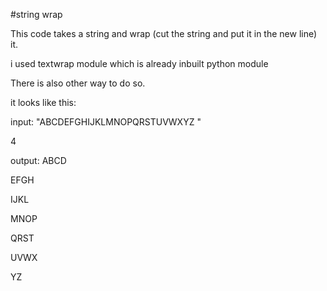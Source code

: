 #string wrap

This code takes a string and wrap (cut the string and put it in the new line) it.

i used textwrap module which is already inbuilt python module

There is also other way to do so.

it looks like this:

input:
"ABCDEFGHIJKLMNOPQRSTUVWXYZ "

4


output:
ABCD

EFGH

IJKL

MNOP

QRST

UVWX

YZ
